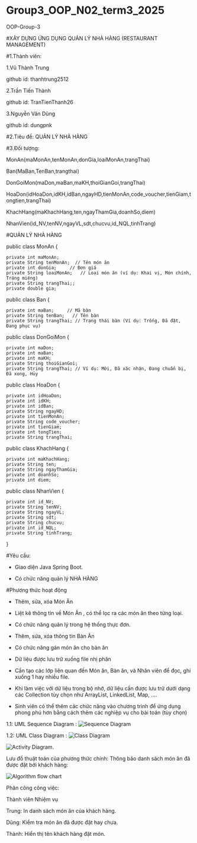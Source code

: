 # Group3_OOP_N02_term3_2025
OOP-Group-3

#XÂY DỰNG ỨNG DỤNG QUẢN LÝ NHÀ HÀNG (RESTAURANT MANAGEMENT)

#1.Thành viên:

1.Vũ Thành Trung

github id: thanhtrung2512

2.Trần Tiến Thành

github id: TranTienThanh26

3.Nguyễn Văn Dũng

github id: dungpnk

#2.Tiêu đề:
QUẢN LÝ NHÀ HÀNG

#3.Đối tượng:

MonAn(maMonAn,tenMonAn,donGia,loaiMonAn,trangThai)

Ban(MaBan,TenBan,trangthai)

DonGoiMon(maDon,maBan,maKH,thoiGianGoi,trangThai)

HoaDon(idHoaDon,idKH,idBan,ngayHD,tienMonAn,code_voucher,tienGiam,tongtien,trangThai)

KhachHang(maKhachHang,ten,ngayThamGia,doanhSo,diem)

NhanVien(id_NV,tenNV,ngayVL,sdt,chucvu,id_NQL,tinhTrang)

#QUẢN LÝ NHÀ HÀNG

public class MonAn {

    private int maMonAn;
    private String tenMonAn;  // Tên món ăn
    private int donGia;     // Đơn giá
    private String loaiMonAn;   // Loại món ăn (ví dụ: Khai vị, Món chính, Tráng miệng)
    private String trangThai;;
    private double gia;
  
public class Ban {

    private int maBan;     // Mã bàn
    private String tenBan;   // Tên bàn
    private String trangThai; // Trạng thái bàn (Ví dụ: Trống, Đã đặt, Đang phục vụ)

 public class DonGoiMon {

    private int maDon;
    private int maBan;
    private int maKH;
    private String thoiGianGoi;
    private String trangThai; // Ví dụ: Mới, Đã xác nhận, Đang chuẩn bị, Đã xong, Hủy

public class HoaDon {

    private int idHoaDon;
    private int idKH;
    private int idBan;
    private String ngayHD;
    private int tienMonAn;
    private String code_voucher;
    private int tienGiam;
    private int tongTien;
    private String trangThai;

public class KhachHang {

    private int maKhachHang;
    private String ten;
    private String ngayThamGia;
    private int doanhSo;
    private int diem;

public class NhanVien {

    private int id_NV;
    private String tenNV;
    private String ngayVL;
    private String sdt;
    private String chucvu;
    private int id_NQL;
    private String tinhTrang;
}    
    
#Yêu cầu:

- Giao diện Java Spring Boot.
  
- Có chức năng quản lý NHÀ HÀNG

#Phương thức hoạt động 

+ Thêm, sửa, xóa Món Ăn

+ Liệt kê thông tin về Món Ăn , có thể lọc ra các món ăn theo từng loại.
  
- Có chức năng quản lý trong hệ thống thực đơn.

+ Thêm, sửa, xóa thông tin Bàn Ăn
  
- Có chức năng gán món ăn cho bàn ăn

- Dữ liệu được lưu trữ xuống file nhị phân

+ Cần tạo các lớp liên quan đến Món ăn, Bàn ăn, và Nhân viên để đọc, ghi xuống 1 hay nhiều file.

- Khi làm việc với dữ liệu trong bộ nhớ, dữ liệu cần được lưu trữ dưới dạng các Collection tùy chọn như ArrayList, LinkedList, Map, ....

- Sinh viên có thể thêm các chức năng vào chương trình để ứng dụng phong phú hơn bằng cách thêm các nghiệp vụ cho bài toán (tùy chọn)

1.1: UML Sequence Diagram :
![Sequence Diagram](SequenceDiagram.png) 

1.2: UML Class Diagram :
![Class Diagram](ClassDiagram.png)

![Activity Diagram](ActivityDiagram.png).

Lưu đồ thuật toán của phương thức chính: Thông báo danh sách món ăn đã được đặt bởi khách hàng: 

![Algorithm flow chart](Luudothuattoan.png)

Phân công công việc:

Thành viên 	Nhiệm vụ

Trung:	    In danh sách món ăn của khách hàng.

Dũng:	    Kiểm tra món ăn đã được đặt hay chưa.

Thành:	    Hiển thị tên khách hàng đặt món.


